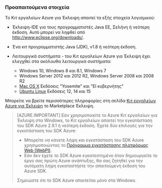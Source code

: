 ### <a name="prerequisites"></a>Προαπαιτούμενα στοιχεία

Το Κιτ εργαλείων Azure για Έκλειψη απαιτεί τα εξής στοιχεία λογισμικού:

* Έκλειψη-IDE για τους προγραμματιστές Java ΕΕ, Σελήνη ή νεότερη έκδοση. Αυτό μπορεί να ληφθεί από <http://www.eclipse.org/downloads/>.

* Ένα κιτ προγραμματιστής Java (JDK), v1.8 ή νεότερη έκδοση. 

* Λειτουργικά συστήματα - του Κιτ εργαλείων Azure για Έκλειψη έχει ελεγχθεί στα ακόλουθα λειτουργικά συστήματα:

    * Windows 10, Windows 8 και 8.1, Windows 7
    * Windows Server 2012 και 2012 R2, Windows Server 2008 και 2008 R2
    * [Mac OS X](http://www.apple.com/osx) Εκδόσεις "Yosemite" και "El κυβερνήτης"
    * [Ubuntu Linux](http://www.ubuntu.com) Εκδόσεις 12, 14 και 15

Μπορείτε να βρείτε περισσότερες πληροφορίες στη σελίδα [Κιτ εργαλείων Azure για Έκλειψη](http://marketplace.eclipse.org/content/azure-toolkit-eclipse) το Marketplace Έκλειψη.

> [AZURE.IMPORTANT] Εάν χρησιμοποιείτε το Azure Κιτ εργαλείων για Έκλειψη στα Windows, το Κιτ εργαλείων απαιτεί την εγκατάσταση του SDK Azure 2.9.1 ή νεότερη έκδοση. Έχετε δύο επιλογές για την εγκατάσταση του SDK Azure:
> 
> * Μπορείτε να κάνετε λήψη και εγκατάσταση του SDK Azure χρησιμοποιώντας το [Πρόγραμμα εγκατάστασης πλατφόρμας Web (WebPI)](http://go.microsoft.com/fwlink/?LinkID=252838).
> * Εάν δεν έχετε το SDK Azure εγκατεστημένο όταν δημιουργείτε το έργο σας πρώτη Azure ανάπτυξης, θα σας ζητηθεί για την αυτόματη λήψη εγκαταστήστε την απαιτούμενη έκδοση του Azure SDK.
> 
> Σημειώστε ότι το SDK Azure απαιτείται μόνο στα Windows.
